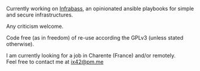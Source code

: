 Currently working on [Infrabass](https://github.com/cpix42/infrabass), an opinionated ansible playbooks for simple and secure infrastructures.

Any criticism welcome.

Code free (as in freedom) of re-use according the GPLv3 (unless stated otherwise).

I am currently looking for a job in Charente (France) and/or remotely.  
Feel free to contact me at ix42@pm.me
